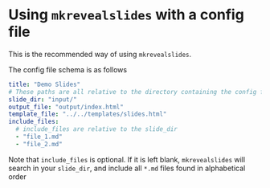 # Using `mkrevealslides` with a config file

This is the recommended way of using `mkrevealslides`.

The config file schema is as follows

```yaml
title: "Demo Slides"
# These paths are all relative to the directory containing the config file
slide_dir: "input/"
output_file: "output/index.html"
template_file: "../../templates/slides.html"
include_files:
  # include_files are relative to the slide_dir
  - "file_1.md"
  - "file_2.md"
```

Note that `include_files` is optional. If it is left blank,
`mkrevealslides` will search in your `slide_dir`, and include
all `*.md` files found in alphabetical order